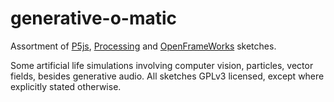 # generative-o-matic

Assortment of [P5js](https://p5js.org/), [Processing](https://processing.org/) and [OpenFrameWorks](https://openframeworks.cc/download/) sketches.

Some artificial life simulations involving computer vision,
particles, vector fields, besides generative audio.
All sketches GPLv3 licensed, except where explicitly stated otherwise.

